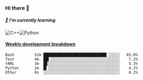 ### Hi there 👋

##### 🌱 I’m currently learning

![C++](https://img.shields.io/badge/-C++-00599C?style=flat-square&logo=c)![Python](https://img.shields.io/badge/-Python-black?style=flat-square&logo=Python)


<!-- waka-box start -->
#### <a href="https://gist.github.com/bf274261b4c8553e17fc709dfc3cfa97" target="_blank">Weekly development breakdown</a>
```text
Bash    	 52m ████████████████████████████▏░░░░░   83.0% 
Text    	 4m  ██▍░░░░░░░░░░░░░░░░░░░░░░░░░░░░░░░    7.2% 
YAML    	 3m  █▊░░░░░░░░░░░░░░░░░░░░░░░░░░░░░░░░    5.3% 
Python  	 2m  █▍░░░░░░░░░░░░░░░░░░░░░░░░░░░░░░░░    4.2% 
Other   	 0s  ░░░░░░░░░░░░░░░░░░░░░░░░░░░░░░░░░░    0.2% 
```
<!-- Powered by https://github.com/YouEclipse/waka-box-go . -->
<!-- waka-box end -->



<!--
**KomoreKalu/KomoreKalu** is a ✨ _special_ ✨ repository because its `README.md` (this file) appears on your GitHub profile.

Here are some ideas to get you started:

- 🔭 I’m currently working on ...
- 🌱 I’m currently learning ...
- 👯 I’m looking to collaborate on ...
- 🤔 I’m looking for help with ...
- 💬 Ask me about ...
- 📫 How to reach me: ...
- 😄 Pronouns: ...
- ⚡ Fun fact: ...
-->
